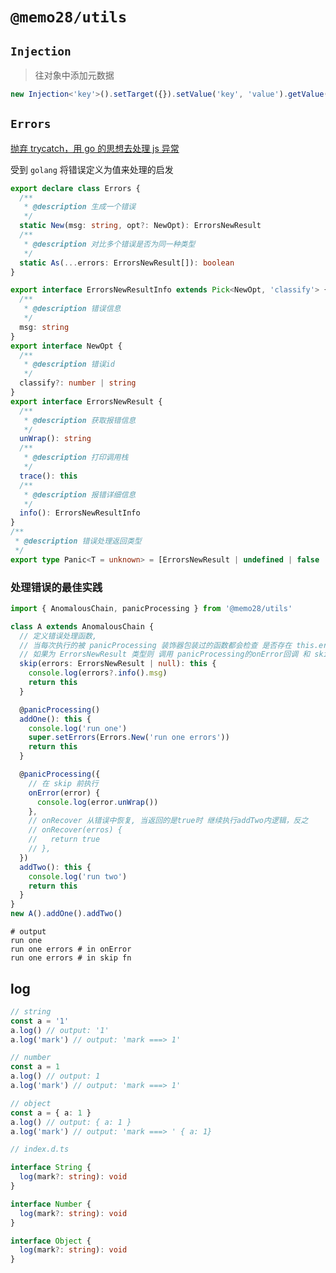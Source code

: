 <!--
 * @Author: 邱狮杰
 * @Date: 2023-01-30 14:06:45
 * @LastEditTime: 2023-03-10 17:50:57
 * @Description:
 * @FilePath: /memo/packages/utils/README.md
-->

# `@memo28/utils`

## `Injection`

> 往对象中添加元数据

```ts
new Injection<'key'>().setTarget({}).setValue('key', 'value').getValue('key')
```

## `Errors`

[抛弃 trycatch，用 go 的思想去处理 js 异常](https://juejin.cn/post/7207707775774031930)

受到 `golang` 将错误定义为值来处理的启发

```ts
export declare class Errors {
  /**
   * @description 生成一个错误
   */
  static New(msg: string, opt?: NewOpt): ErrorsNewResult
  /**
   * @description 对比多个错误是否为同一种类型
   */
  static As(...errors: ErrorsNewResult[]): boolean
}

export interface ErrorsNewResultInfo extends Pick<NewOpt, 'classify'> {
  /**
   * @description 错误信息
   */
  msg: string
}
export interface NewOpt {
  /**
   * @description 错误id
   */
  classify?: number | string
}
export interface ErrorsNewResult {
  /**
   * @description 获取报错信息
   */
  unWrap(): string
  /**
   * @description 打印调用栈
   */
  trace(): this
  /**
   * @description 报错详细信息
   */
  info(): ErrorsNewResultInfo
}
/**
 * @description 错误处理返回类型
 */
export type Panic<T = unknown> = [ErrorsNewResult | undefined | false | null, T]
```

### 处理错误的最佳实践

```ts
import { AnomalousChain, panicProcessing } from '@memo28/utils'

class A extends AnomalousChain {
  // 定义错误处理函数,
  // 当每次执行的被 panicProcessing 装饰器包装过的函数都会检查 是否存在 this.errors 是否为 ErrorsNewResult 类型
  // 如果为 ErrorsNewResult 类型则 调用 panicProcessing的onError回调 和 skip函数
  skip(errors: ErrorsNewResult | null): this {
    console.log(errors?.info().msg)
    return this
  }

  @panicProcessing()
  addOne(): this {
    console.log('run one')
    super.setErrors(Errors.New('run one errors'))
    return this
  }

  @panicProcessing({
    // 在 skip 前执行
    onError(error) {
      console.log(error.unWrap())
    },
    // onRecover 从错误中恢复, 当返回的是true时 继续执行addTwo内逻辑，反之
    // onRecover(erros) {
    //   return true
    // },
  })
  addTwo(): this {
    console.log('run two')
    return this
  }
}
new A().addOne().addTwo()
```

```shell
# output
run one
run one errors # in onError
run one errors # in skip fn
```

## log

```ts
// string
const a = '1'
a.log() // output: '1'
a.log('mark') // output: 'mark ===> 1'

// number
const a = 1
a.log() // output: 1
a.log('mark') // output: 'mark ===> 1'

// object
const a = { a: 1 }
a.log() // output: { a: 1 }
a.log('mark') // output: 'mark ===> ' { a: 1}

// index.d.ts

interface String {
  log(mark?: string): void
}

interface Number {
  log(mark?: string): void
}

interface Object {
  log(mark?: string): void
}
```
